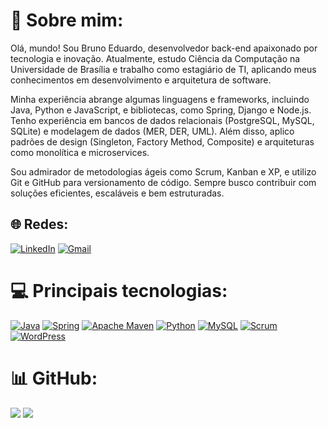 # 💫 Sobre mim:
Olá, mundo! Sou Bruno Eduardo, desenvolvedor back-end apaixonado por tecnologia e inovação. Atualmente, estudo Ciência da Computação na Universidade de Brasília e trabalho como estagiário de TI, aplicando meus conhecimentos em desenvolvimento e arquitetura de software.

Minha experiência abrange algumas linguagens e frameworks, incluindo Java, Python e JavaScript, e bibliotecas, como Spring, Django e Node.js. Tenho experiência em bancos de dados relacionais (PostgreSQL, MySQL, SQLite) e modelagem de dados (MER, DER, UML). Além disso, aplico padrões de design (Singleton, Factory Method, Composite) e arquiteturas como monolítica e microservices.

Sou admirador de metodologias ágeis como Scrum, Kanban e XP, e utilizo Git e GitHub para versionamento de código. Sempre busco contribuir com soluções eficientes, escaláveis e bem estruturadas.

## 🌐 Redes:
[![LinkedIn](https://img.shields.io/badge/LinkedIn-0077B5?style=for-the-badge&logo=linkedin&logoColor=white)](https://www.linkedin.com/in/brnduol/) [![Gmail](https://img.shields.io/badge/Gmail-D14836?style=for-the-badge&logo=gmail&logoColor=white)](mailto:beduardolima7@gmail.com?subject=&body=)

# 💻 Principais tecnologias:
[![Java](https://img.shields.io/badge/Java-%23ED8B00.svg?style=for-the-badge&logo=openjdk&logoColor=white)](https://www.java.com/)
[![Spring](https://img.shields.io/badge/Spring-%236DB33F.svg?style=for-the-badge&logo=spring&logoColor=white)](https://spring.io/)
[![Apache Maven](https://img.shields.io/badge/Apache%20Maven-C71A36?style=for-the-badge&logo=Apache%20Maven&logoColor=white)](https://maven.apache.org/)
[![Python](https://img.shields.io/badge/Python-3776AB?style=for-the-badge&logo=python&logoColor=white)](https://www.python.org/)
[![MySQL](https://img.shields.io/badge/MySQL-4479A1.svg?style=for-the-badge&logo=mysql&logoColor=white)](https://www.mysql.com/)
[![Scrum](https://img.shields.io/badge/Scrum-6DB33F?style=for-the-badge&logo=scrum&logoColor=white)](https://www.scrum.org/)
[![WordPress](https://img.shields.io/badge/WordPress-21759B?style=for-the-badge&logo=wordpress&logoColor=white)](https://wordpress.org/)

# 📊 GitHub:
![](https://github-readme-stats.vercel.app/api?username=brnduol&theme=blue-green&hide_border=false&include_all_commits=false&count_private=true) ![](https://github-readme-stats.vercel.app/api/top-langs/?username=brnduol&theme=blue-green&hide_border=false&include_all_commits=false&count_private=true&layout=compact)
